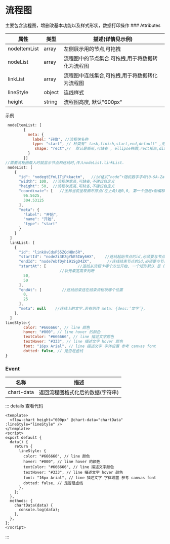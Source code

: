 <h1>流程图</h1>
主要包含流程图，增删改基本功能以及样式形状，数据打印操作
<ClientOnly>
<FlowChart-index  style="width:1200px !important ;  position: relative; left: -230px;"  ></FlowChart-index>
</ClientOnly>
### Attributes

| 属性         | 类型   | 描述(详情见示例)                                 |
| ------------ | ------ | ------------------------------------------------ |
| nodeItemList | array  | 左侧展示用的节点,可拖拽                          |
| nodeList     | array  | 流程图中的节点集合.可拖拽,用于将数据转化为流程图 |
| linkList     | array  | 流程图中连线集合,可拖拽,用于将数据转化为流程图   |
| lineStyle    | object | 连线样式                                         |
| height       | string | 流程图高度, 默认"600px"                          |

示例

```js
 nodeItemList: [
        {
          meta: {
            label: "开始", //流程块名称
            type: "start", // 种类有" task,finish,start,end,default" ,用于决定流程块的icon
             shape: "rect",//  默认是矩形,可缺省 , ellipse椭圆,rect矩形,diamond菱形,circle圆
          }
        }]
//需要流程图载入时就显示节点和连线时,传入nodeList.linkList.
 nodeList: [
    {
      "id": "nodegtEfnLITiPkkactm",   //id格式”node”+随机数字字母(0-9A-Za-z) 类似uuid
      "width": 100,  //流程快宽高,可缺省,不建议自定义
      "height": 50,  //流程块宽高,可缺省,不建议自定义
      "coordinate": [   //坐标当前呈现画布原点(左上角)是0,0, 第一个值是x轴偏移,第二个是y
        96.5625,
        304.53125
      ],
      "meta": {
        "label": "开始",
        "name": "开始",
        "type": "start"
      }
    }
  ]
  linkList: [
    {
      "id": "linkUvCdsP55ZQdHDn5R",
      "startId": "nodeZi3EZgYkE5IWy6HX",    //连线起始节点的id,必须要与节点同步, 
      "endId": "node7ebfDyh191SgD4ZX",		 //连线结束节点的id,必须要与节点同步, 
      "startAt": [              //连线从流程卡哪个方位开始, 一个矩形默认 是 (0,25),(0,50),(0,75)等
      					//以元素宽高来判断
        50,
        50
      ],
      "endAt": [         //连线结束连在结束流程块哪个位置
        0,
        25
      ],
      "meta": null    //连线上的文字.若有则传 meta: {desc:’文字’}, 
    },
  ]
lineStyle:{
        color: "#666666", // line 颜色
        hover: "#000", // line hover 的颜色
        textColor: "#666666", // line 描述文字颜色
        textHover: "#333", // line 描述文字 hover 颜色
        font: "16px Arial", // line 描述文字 字体设置 参考 canvas font
        dotted: false, // 是否是虚线
}
```



### Event

| 名称       | 描述                             |
| ---------- | -------------------------------- |
| chart-data | 返回流程图格式化后的数据(字符串) |
::: details 查看代码
```vue
<template>
  <flow-chart height="600px" @chart-data="chartData" :lineStyle="lineStyle" />
</template>
<script>
export default {
  data() {
    return {
      lineStyle: {
        color: "#666666", // line 颜色
        hover: "#000", // line hover 的颜色
        textColor: "#666666", // line 描述文字颜色
        textHover: "#333", // line 描述文字 hover 颜色
        font: "16px Arial", // line 描述文字 字体设置 参考 canvas font
        dotted: false, // 是否是虚线
      },
    };
  },
  methods: {
    chartData(data) {
      console.log(data);
    },
  },
};
</script>

```
::: 